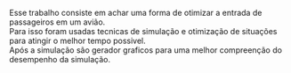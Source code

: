 Esse trabalho consiste em achar uma forma de otimizar a entrada de passageiros em um avião.
<br>
Para isso foram usadas tecnicas de simulação e otimização de situações para atingir o melhor tempo possivel.
<br>
Após a simulação são gerador graficos para uma melhor compreenção do desempenho da simulação.
